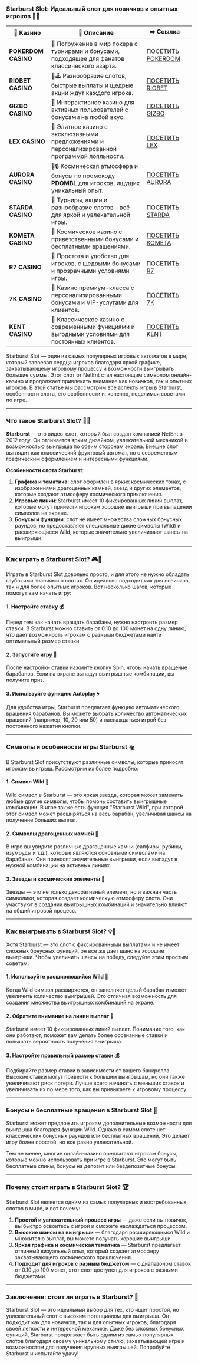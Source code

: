 ### Starburst Slot: Идеальный слот для новичков и опытных игроков 🎰✨
| 🎰 Казино           | 📜 Описание                                                                                       | ➡️ Ссылка                                                                                          |   |
| ------------------- | ------------------------------------------------------------------------------------------------- | -------------------------------------------------------------------------------------------------- | - |
| **POKERDOM CASINO** | 🎲 Погружение в мир покера с турнирами и бонусами, подходящее для фанатов классического азарта.   | [ПОСЕТИТЬ POKERDOM](https://brandplay.link/FwVc4f)                                                 |   |
| **RIOBET CASINO**   | 🌟🕹️ Разнообразие слотов, быстрые выплаты и щедрые акции ждут каждого игрока.                    | [ПОСЕТИТЬ RIOBET](https://brandplay.link/TnjsxFvH)                                                 |   |
| **GIZBO CASINO**    | 🚀 Интерактивное казино для активных пользователей с бонусами на любой вкус.                      | [ПОСЕТИТЬ GIZBO](https://brandplay.link/rvzLrVLp)                                                  |   |
| **LEX CASINO**      | 🎰 Элитное казино с эксклюзивными предложениями и персонализированной программой лояльности.      | [ПОСЕТИТЬ LEX](https://brandplay.link/VMqNXPFs)                                                    |   |
| **AURORA CASINO**   | 🌌🔒 Космическая атмосфера и бонусы по промокоду **PDOMBL** для игроков, ищущих уникальный опыт. | [ПОСЕТИТЬ AURORA](https://10trafic-stat2.com/click/668546556bcc6313411604bc/6766/13031/subaccount) |   |
| **STARDA CASINO**   | 🌠 Турниры, акции и разнообразие слотов – всё для яркой и увлекательной игры.                     | [ПОСЕТИТЬ STARDA](https://brandplay.link/HDcDrxLk)                                                 |   |
| **KOMETA CASINO**   | 💫 Космическое казино с приветственными бонусами и бесплатными вращениями.                        | [ПОСЕТИТЬ KOMETA](https://brandplay.link/jHzFFYGv)                                                 |   |
| **R7 CASINO**       | 🎯 Простота и удобство для игроков, с щедрыми бонусами и прозрачными условиями игры.              | [ПОСЕТИТЬ R7](https://brandplay.link/dByFXP7h)                                                     |   |
| **7K CASINO**       | 💎 Казино премиум-класса с персонализированными бонусами и VIP-услугами для клиентов.             | [ПОСЕТИТЬ 7K](https://brandplay.link/dd46bNgD)                                                     |   |
| **KENT CASINO**     | 🎲 Классическое казино с современными функциями и выгодными условиями для постоянных клиентов.    | [ПОСЕТИТЬ KENT](https://brandplay.link/XRH1g6Vb)                                                   

Starburst Slot — один из самых популярных игровых автоматов в мире, который завоевал сердца игроков благодаря яркой графике, захватывающему игровому процессу и возможности выигрывать большие суммы. Этот слот от NetEnt стал настоящим символом онлайн-казино и продолжает привлекать внимание как новичков, так и опытных игроков. В этой статье мы рассмотрим все аспекты игры в Starburst, особенности слота, его особенности и, конечно, поделимся советами по игре.

***

### Что такое Starburst Slot? 💎🎰

**Starburst** — это видео-слот, который был создан компанией NetEnt в 2012 году. Он отличается ярким дизайном, увлекательной механикой и возможностью выигрыша по обеим сторонам экрана. Внешне слот выглядит как классический фруктовый автомат, но с современным графическим оформлением и интересными функциями.

**Особенности слота Starburst**:

1. **Графика и тематика**: слот оформлен в ярких космических тонах, с изображениями драгоценных камней, звезд и других элементов, которые создают атмосферу космического приключения.
2. **Игровые линии**: Starburst имеет 10 фиксированных линий выплат, которые могут принести игрокам хорошие выигрыши при выпадении символов на экране.
3. **Бонусы и функции**: слот не имеет множества сложных бонусных раундов, но предоставляет специальные дикие символы (Wild) и расширяющиеся Wild, которые значительно увеличивают шансы на выигрыши.

***

### Как играть в Starburst Slot? 🎮🌟

Играть в Starburst Slot довольно просто, и для этого не нужно обладать глубокими знаниями о слотах. Он идеально подходит как для новичков, так и для более опытных игроков. Вот несколько шагов, которые помогут вам начать игру:

#### 1. **Настройте ставку** 💰

Перед тем как начать вращать барабаны, нужно настроить размер ставки. В Starburst можно ставить от 0.10 до 100 монет на одну линию, что дает возможность игрокам с разными бюджетами найти оптимальный размер ставки.

#### 2. **Запустите игру** 🎰

После настройки ставки нажмите кнопку Spin, чтобы начать вращение барабанов. Если на экране выпадут выигрышные комбинации, вы получите приз.

#### 3. **Используйте функцию Autoplay** 🌀

Для удобства игры, Starburst предлагает функцию автоматического вращения барабанов. Вы можете выбрать количество автоматических вращений (например, 10, 20 или 50) и наслаждаться игрой без постоянного нажатия кнопки.

***

### Символы и особенности игры Starburst 🛸

В Starburst Slot присутствуют различные символы, которые приносят игрокам выигрыш. Рассмотрим их более подробно:

#### 1. **Символ Wild** 🌠

Wild символ в Starburst — это яркая звезда, которая может заменить любые другие символы, чтобы помочь составить выигрышные комбинации. В игре также есть функция "Starburst Wild", при которой этот символ может расширяться на весь барабан, увеличивая шансы на получение больших выплат.

#### 2. **Символы драгоценных камней** 💎

В игре вы увидите различные драгоценные камни (сапфиры, рубины, изумруды и т.д.), которые являются основными символами на барабанах. Они приносят значительные выигрыши, если выпадут в нужной комбинации на активных линиях.

#### 3. **Звезды и космические элементы** 🌟

Звезды — это не только декоративный элемент, но и важная часть символики, которая создает космическую атмосферу слота. Они участвуют в создании выигрышных комбинаций и значительно влияют на общий игровой процесс.

***

### Как выигрывать в Starburst Slot? 💡💸

Хотя Starburst — это слот с фиксированными выплатами и не имеет сложных бонусных функций, он все же дает шанс на хорошие выигрыши. Чтобы увеличить шансы на победу, следуйте этим простым советам:

#### 1. **Используйте расширяющийся Wild** 🌠

Когда Wild символ расширяется, он заполняет целый барабан и может увеличить количество выигрышей. Это отличная возможность для создания множества выигрышных комбинаций на экране.

#### 2. **Обратите внимание на линии выплат** 🔄

Starburst имеет 10 фиксированных линий выплат. Понимание того, как они работают, поможет вам делать более осознанные ставки и повышать вероятность получения выигрыша.

#### 3. **Настройте правильный размер ставки** 💰

Подбирайте размер ставки в зависимости от вашего банкролла. Высокие ставки могут привести к большим выигрышам, но они также увеличивают риск потери. Лучше всего начинать с меньших ставок и увеличивать их по мере того, как вы привыкаете к игровому процессу.

***

### Бонусы и бесплатные вращения в Starburst Slot 🎁

Starburst может предложить игрокам дополнительные возможности для выигрыша благодаря функции Wild. Однако в самом слоте нет классических бонусных раундов или бесплатных вращений. Это делает игру более простой, но все равно увлекательной.

Тем не менее, многие онлайн-казино предлагают игрокам бонусы, которые можно использовать при игре в Starburst. Это могут быть бесплатные спины, бонусы на депозит или бездепозитные бонусы.

***

### Почему стоит играть в Starburst Slot? 🏆

Starburst Slot является одним из самых популярных и востребованных слотов в мире, и вот почему:

1. **Простой и увлекательный процесс игры** — даже если вы новичок, вы быстро освоитесь с игрой и сможете наслаждаться процессом.
2. **Высокие шансы на выигрыши** — благодаря расширяющимся Wild и множителю выплат, вы можете получать хорошие выигрыши.
3. **Яркая графика и космическая тематика** — Starburst предлагает отличный визуальный опыт, который создает атмосферу захватывающего космического приключения.
4. **Подходит для игроков с разным бюджетом** — с диапазоном ставок от 0.10 до 100 монет, этот слот доступен для игроков с разными бюджетами.

***

### Заключение: стоит ли играть в Starburst? 🌟

Starburst Slot — это идеальный выбор для тех, кто ищет простой, но увлекательный слот с высоким потенциалом для выигрыша. Он подходит как для новичков, так и для опытных игроков, благодаря своей легкости и интересной механике. Даже без сложных бонусных функций, Starburst продолжает быть одним из самых популярных слотов благодаря своему уникальному стилю, захватывающей игре и возможностям для получения крупных выигрышей. Попробуйте Starburst и испытайте удачу!
